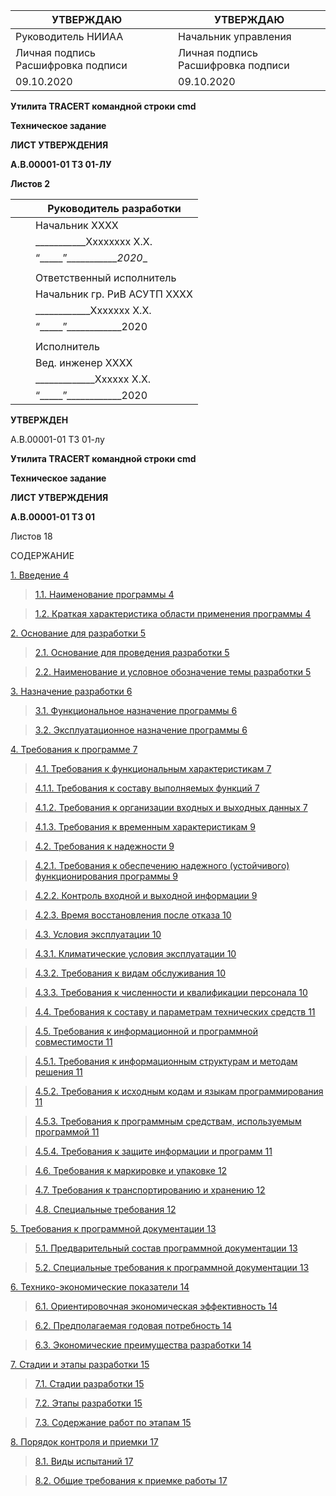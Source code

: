 | УТВЕРЖДАЮ                            |   | УТВЕРЖДАЮ                            |
|--------------------------------------|---|--------------------------------------|
| Руководитель НИИАА                   |   | Начальник управления                 |
| Личная подпись Расшифровка подписи   |   | Личная подпись Расшифровка подписи   |
| 09.10.2020                           |   | 09.10.2020                           |

**Утилита TRACERT командной строки cmd**

**Техническое задание**

**ЛИСТ УТВЕРЖДЕНИЯ**

**А.В.00001-01 ТЗ 01-ЛУ**

**Листов 2**

|   |   | Руководитель разработки      |
|---|---|------------------------------|
|   |   | Начальник ХХХХ               |
|   |   | \___________Хххххххх Х.Х.    |
|   |   | “_____”____________2020_\_   |
|   |   |                              |
|   |   | Ответственный исполнитель    |
|   |   | Начальник гр. РиВ АСУТП ХХХХ |
|   |   | \____________Ххххххх Х.Х.    |
|   |   | “_____”____________2020      |
|   |   |                              |
|   |   | Исполнитель                  |
|   |   | Вед. инженер ХХХХ            |
|   |   | \_____________Хххххх Х.Х.    |
|   |   | “_____”____________2020      |

**УТВЕРЖДЕН**

А.В.00001-01 ТЗ 01-лу

**Утилита TRACERT командной строки cmd**

**Техническое задание**

**ЛИСТ УТВЕРЖДЕНИЯ**

**А.В.00001-01 ТЗ 01**

Листов 18

СОДЕРЖАНИЕ

[1. Введение	4](#_Toc52468847)

>   [1.1. Наименование программы	4](#_Toc52468848)

>   [1.2. Краткая характеристика области применения программы	4](#_Toc52468849)

[2. Основание для разработки	5](#_Toc52468850)

>   [2.1. Основание для проведения разработки	5](#_Toc52468851)

>   [2.2. Наименование и условное обозначение темы разработки	5](#_Toc52468852)

[3. Назначение разработки	6](#_Toc52468853)

>   [3.1. Функциональное назначение программы	6](#_Toc52468854)

>   [3.2. Эксплуатационное назначение программы	6](#_Toc52468855)

[4. Требования к программе	7](#_Toc52468856)

>   [4.1. Требования к функциональным характеристикам	7](#_Toc52468857)

>   [4.1.1. Требования к составу выполняемых функций	7](#_Toc52468858)

>   [4.1.2. Требования к организации входных и выходных данных	7](#_Toc52468859)

>   [4.1.3. Требования к временным характеристикам	9](#_Toc52468860)

>   [4.2. Требования к надежности	9](#_Toc52468861)

>   [4.2.1. Требования к обеспечению надежного (устойчивого) функционирования
>   программы	9](#_Toc52468862)

>   [4.2.2. Контроль входной и выходной информации	9](#_Toc52468863)

>   [4.2.3. Время восстановления после отказа	10](#_Toc52468864)

>   [4.3. Условия эксплуатации	10](#_Toc52468865)

>   [4.3.1. Климатические условия эксплуатации	10](#_Toc52468866)

>   [4.3.2. Требования к видам обслуживания	10](#_Toc52468867)

>   [4.3.3. Требования к численности и квалификации персонала	10](#_Toc52468868)

>   [4.4. Требования к составу и параметрам технических
>   средств	11](#_Toc52468869)

>   [4.5. Требования к информационной и программной
>   совместимости	11](#_Toc52468870)

>   [4.5.1. Требования к информационным структурам и методам
>   решения	11](#_Toc52468871)

>   [4.5.2. Требования к исходным кодам и языкам
>   программирования	11](#_Toc52468872)

>   [4.5.3. Требования к программным средствам, используемым
>   программой	11](#_Toc52468873)

>   [4.5.4. Требования к защите информации и программ	11](#_Toc52468874)

>   [4.6. Требования к маркировке и упаковке	12](#_Toc52468875)

>   [4.7. Требования к транспортированию и хранению	12](#_Toc52468876)

>   [4.8. Специальные требования	12](#_Toc52468877)

[5. Требования к программной документации	13](#_Toc52468878)

>   [5.1. Предварительный состав программной документации	13](#_Toc52468879)

>   [5.2. Специальные требования к программной документации	13](#_Toc52468880)

[6. Технико-экономические показатели	14](#_Toc52468881)

>   [6.1. Ориентировочная экономическая эффективность	14](#_Toc52468882)

>   [6.2. Предполагаемая годовая потребность	14](#_Toc52468883)

>   [6.3. Экономические преимущества разработки	14](#_Toc52468884)

[7. Стадии и этапы разработки	15](#_Toc52468885)

>   [7.1. Стадии разработки	15](#_Toc52468886)

>   [7.2. Этапы разработки	15](#_Toc52468887)

>   [7.3. Содержание работ по этапам	15](#_Toc52468888)

[8. Порядок контроля и приемки	17](#_Toc52468889)

>   [8.1. Виды испытаний	17](#_Toc52468890)

>   [8.2. Общие требования к приемке работы	17](#_Toc52468891)
